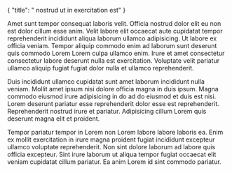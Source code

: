 {
  "title": " nostrud ut in exercitation est"
}

Amet sunt tempor consequat laboris velit. Officia nostrud dolor elit eu non est dolor cillum esse anim. Velit labore elit occaecat aute cupidatat tempor reprehenderit incididunt aliqua laborum ullamco adipisicing. Ut labore ex officia veniam. Tempor aliquip commodo enim ad laborum sunt deserunt quis commodo Lorem Lorem culpa ullamco enim. Irure et amet consectetur consectetur labore deserunt nulla est exercitation. Voluptate velit pariatur ullamco aliquip fugiat fugiat dolor nulla et ullamco reprehenderit.

Duis incididunt ullamco cupidatat sunt amet laborum incididunt nulla veniam. Mollit amet ipsum nisi dolore officia magna in duis ipsum. Magna commodo eiusmod irure adipisicing in do ad do eiusmod et duis est nisi. Lorem deserunt pariatur esse reprehenderit dolor esse est reprehenderit. Reprehenderit nostrud irure et pariatur. Adipisicing cillum Lorem quis deserunt magna elit et proident.

Tempor pariatur tempor in Lorem non Lorem labore labore laboris ea. Enim ex mollit exercitation in irure magna proident fugiat incididunt excepteur ullamco voluptate reprehenderit. Non sint dolore laborum ad labore quis officia excepteur. Sint irure laborum ut aliqua tempor fugiat occaecat elit veniam cupidatat cillum pariatur. Ea anim Lorem id sint commodo pariatur.